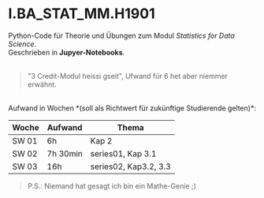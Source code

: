 # I.BA_STAT_MM.H1901
Python-Code für Theorie und Übungen zum Modul *Statistics for Data Science*.<br>
Geschrieben in **Jupyer-Notebooks**.<br>
<br>
> "3 Credit-Modul heissi gseit", Ufwand für 6 het aber niemmer erwähnt.
<br>
Aufwand in Wochen *(soll als Richtwert für zukünftige Studierende gelten)*:<br> 

 Woche | Aufwand | Thema
------------ | ------------- | -------------
SW 01 | 6h | Kap 2
SW 02 | 7h 30min | series01, Kap 3.1
SW 03 | 16h | series02, Kap3.2, 3.3

>P.S.: Niemand hat gesagt ich bin ein Mathe-Genie ;)
